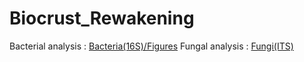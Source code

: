 # Biocrust_Rewakening

Bacterial analysis : [Bacteria(16S)/Figures](Bacteria(16S)/Figures)
Fungal analysis : [Fungi(ITS)](Fungi(ITS))
